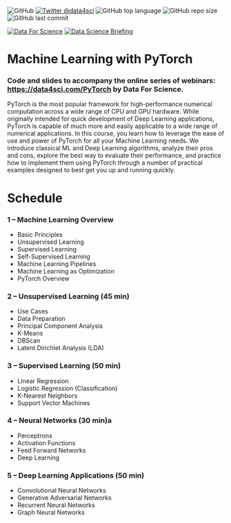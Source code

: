 ![GitHub](https://img.shields.io/github/license/DataForScience/PyTorch)
[![Twitter @data4sci](https://img.shields.io/twitter/follow/data4sci)](https://twitter.com/intent/follow?screen_name=data4sci)
![GitHub top language](https://img.shields.io/github/languages/top/DataForScience/PyTorch)
![GitHub repo size](https://img.shields.io/github/repo-size/DataForScience/PyTorch)
![GitHub last commit](https://img.shields.io/github/last-commit/DataForScience/PyTorch)

[![Data For Science](https://img.shields.io/badge/Data_For_Science-Subscribe-blue)](https://graphs4sci.substack.com/)
        [![Data Science Briefing](https://img.shields.io/badge/Data_Science_Briefing-Subscribe-blue)](https://data4science.ck.page/a63d4cc8d9)

# Machine Learning with PyTorch

### Code and slides to accompany the online series of webinars: https://data4sci.com/PyTorch by Data For Science.

PyTorch is the most popular framework for high-performance numerical computation across a wide range of CPU and GPU hardware. While originally intended for quick development of Deep Learning applications, PyTorch is capable of much more and easily applicable to a wide range of numerical applications. In this course, you learn how to leverage the ease of use and power of PyTorch for all your Machine Learning needs. We introduce classical ML and Deep Learning algorithms, analyze their pros and cons, explore the best way to evaluate their performance, and practice how to implement them using PyTorch through a number of practical examples designed to best get you up and running quickly.


# Schedule
### 1 – Machine Learning Overview
- Basic Principles
- Unsupervised Learning
- Supervised Learning
- Self-Supervised Learning
- Machine Learning Pipelines
- Machine Learning as Optimization
- PyTorch Overview

### 2 – Unsupervised Learning (45 min)
- Use Cases
- Data Preparation
- Principal Component Analysis
- K-Means
- DBScan
- Latent Dirichlet Analysis (LDA)

### 3 – Supervised Learning (50 min)
- Linear Regression
- Logistic Regression (Classification)
- K-Nearest Neighbors
- Support Vector Machines

### 4 – Neural Networks (30 min)a
- Perceptrons
- Activation Functions
- Feed Forward Networks
- Deep Learning

### 5 – Deep Learning Applications (50 min)
- Convolutional Neural Networks
- Generative Adversarial Networks
- Recurrent Neural Networks
- Graph Neural Networks

